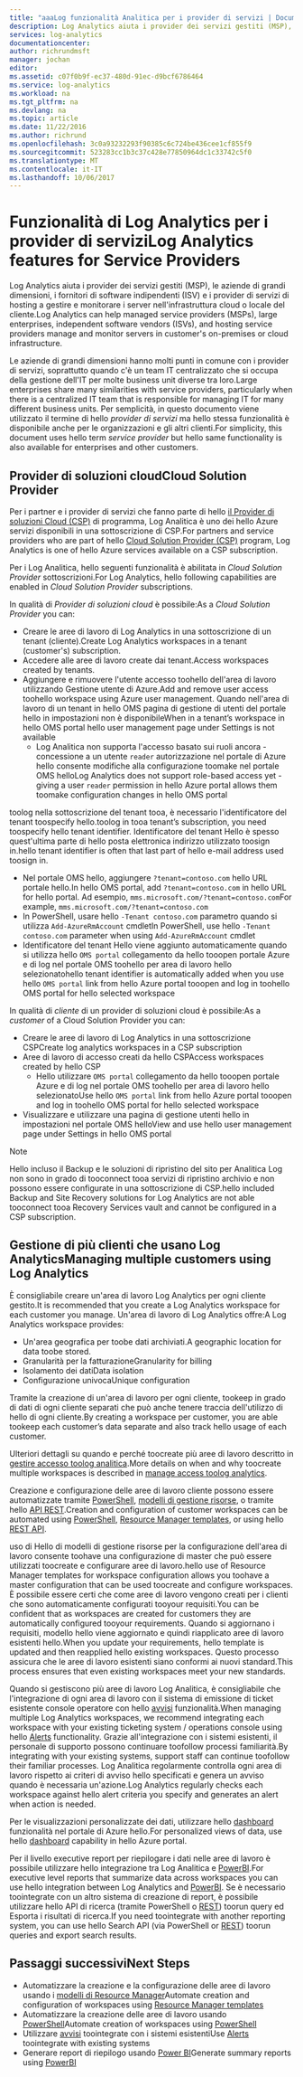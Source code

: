 ```yaml
---
title: "aaaLog funzionalità Analitica per i provider di servizi | Documenti Microsoft"
description: Log Analytics aiuta i provider dei servizi gestiti (MSP), le aziende di grandi dimensioni, i fornitori di software indipendenti (ISV) e i provider di servizi di hosting a gestire e monitorare i server nell'infrastruttura cloud o locale del cliente.
services: log-analytics
documentationcenter: 
author: richrundmsft
manager: jochan
editor: 
ms.assetid: c07f0b9f-ec37-480d-91ec-d9bcf6786464
ms.service: log-analytics
ms.workload: na
ms.tgt_pltfrm: na
ms.devlang: na
ms.topic: article
ms.date: 11/22/2016
ms.author: richrund
ms.openlocfilehash: 3c0a93232293f90385c6c724be436cee1cf855f9
ms.sourcegitcommit: 523283cc1b3c37c428e77850964dc1c33742c5f0
ms.translationtype: MT
ms.contentlocale: it-IT
ms.lasthandoff: 10/06/2017
---
```

# <a name="log-analytics-features-for-service-providers"></a><span data-ttu-id="d4a1e-103">Funzionalità di Log Analytics per i provider di servizi</span><span class="sxs-lookup"><span data-stu-id="d4a1e-103">Log Analytics features for Service Providers</span></span>
<span data-ttu-id="d4a1e-104">Log Analytics aiuta i provider dei servizi gestiti (MSP), le aziende di grandi dimensioni, i fornitori di software indipendenti (ISV) e i provider di servizi di hosting a gestire e monitorare i server nell'infrastruttura cloud o locale del cliente.</span><span class="sxs-lookup"><span data-stu-id="d4a1e-104">Log Analytics can help managed service providers (MSPs), large enterprises, independent software vendors (ISVs), and hosting service providers manage and monitor servers in customer's on-premises or cloud infrastructure.</span></span> 

<span data-ttu-id="d4a1e-105">Le aziende di grandi dimensioni hanno molti punti in comune con i provider di servizi, soprattutto quando c'è un team IT centralizzato che si occupa della gestione dell'IT per molte business unit diverse tra loro.</span><span class="sxs-lookup"><span data-stu-id="d4a1e-105">Large enterprises share many similarities with service providers, particularly when there is a centralized IT team that is responsible for managing IT for many different business units.</span></span> <span data-ttu-id="d4a1e-106">Per semplicità, in questo documento viene utilizzato il termine di hello *provider di servizi* ma hello stessa funzionalità è disponibile anche per le organizzazioni e gli altri clienti.</span><span class="sxs-lookup"><span data-stu-id="d4a1e-106">For simplicity, this document uses hello term *service provider* but hello same functionality is also available for enterprises and other customers.</span></span>

## <a name="cloud-solution-provider"></a><span data-ttu-id="d4a1e-107">Provider di soluzioni cloud</span><span class="sxs-lookup"><span data-stu-id="d4a1e-107">Cloud Solution Provider</span></span>
<span data-ttu-id="d4a1e-108">Per i partner e i provider di servizi che fanno parte di hello [il Provider di soluzioni Cloud (CSP)](https://partner.microsoft.com/Solutions/cloud-reseller-overview) di programma, Log Analitica è uno dei hello Azure servizi disponibili in una sottoscrizione di CSP.</span><span class="sxs-lookup"><span data-stu-id="d4a1e-108">For partners and service providers who are part of hello [Cloud Solution Provider (CSP)](https://partner.microsoft.com/Solutions/cloud-reseller-overview) program, Log Analytics is one of hello Azure services available on a CSP subscription.</span></span> 

<span data-ttu-id="d4a1e-109">Per i Log Analitica, hello seguenti funzionalità è abilitata in *Cloud Solution Provider* sottoscrizioni.</span><span class="sxs-lookup"><span data-stu-id="d4a1e-109">For Log Analytics, hello following capabilities are enabled in *Cloud Solution Provider* subscriptions.</span></span>

<span data-ttu-id="d4a1e-110">In qualità di *Provider di soluzioni cloud* è possibile:</span><span class="sxs-lookup"><span data-stu-id="d4a1e-110">As a *Cloud Solution Provider* you can:</span></span>

* <span data-ttu-id="d4a1e-111">Creare le aree di lavoro di Log Analytics in una sottoscrizione di un tenant (cliente).</span><span class="sxs-lookup"><span data-stu-id="d4a1e-111">Create Log Analytics workspaces in a tenant (customer's) subscription.</span></span>
* <span data-ttu-id="d4a1e-112">Accedere alle aree di lavoro create dai tenant.</span><span class="sxs-lookup"><span data-stu-id="d4a1e-112">Access workspaces created by tenants.</span></span> 
* <span data-ttu-id="d4a1e-113">Aggiungere e rimuovere l'utente accesso toohello dell'area di lavoro utilizzando Gestione utente di Azure.</span><span class="sxs-lookup"><span data-stu-id="d4a1e-113">Add and remove user access toohello workspace using Azure user management.</span></span> <span data-ttu-id="d4a1e-114">Quando nell'area di lavoro di un tenant in hello OMS pagina di gestione di utenti del portale hello in impostazioni non è disponibile</span><span class="sxs-lookup"><span data-stu-id="d4a1e-114">When in a tenant’s workspace in hello OMS portal hello user management page under Settings is not available</span></span>
  * <span data-ttu-id="d4a1e-115">Log Analitica non supporta l'accesso basato sui ruoli ancora - concessione a un utente `reader` autorizzazione nel portale di Azure hello consente modifiche alla configurazione toomake nel portale OMS hello</span><span class="sxs-lookup"><span data-stu-id="d4a1e-115">Log Analytics does not support role-based access yet - giving a user `reader` permission in hello Azure portal allows them toomake configuration changes in hello OMS portal</span></span>

<span data-ttu-id="d4a1e-116">toolog nella sottoscrizione del tenant tooa, è necessario l'identificatore del tenant toospecify hello.</span><span class="sxs-lookup"><span data-stu-id="d4a1e-116">toolog in tooa tenant’s subscription, you need toospecify hello tenant identifier.</span></span> <span data-ttu-id="d4a1e-117">Identificatore del tenant Hello è spesso quest'ultima parte di hello posta elettronica indirizzo utilizzato toosign in.</span><span class="sxs-lookup"><span data-stu-id="d4a1e-117">hello tenant identifier is often that last part of hello e-mail address used toosign in.</span></span>

* <span data-ttu-id="d4a1e-118">Nel portale OMS hello, aggiungere `?tenant=contoso.com` hello URL portale hello.</span><span class="sxs-lookup"><span data-stu-id="d4a1e-118">In hello OMS portal, add `?tenant=contoso.com` in hello URL for hello portal.</span></span> <span data-ttu-id="d4a1e-119">Ad esempio, `mms.microsoft.com/?tenant=contoso.com`</span><span class="sxs-lookup"><span data-stu-id="d4a1e-119">For example, `mms.microsoft.com/?tenant=contoso.com`</span></span>
* <span data-ttu-id="d4a1e-120">In PowerShell, usare hello `-Tenant contoso.com` parametro quando si utilizza `Add-AzureRmAccount` cmdlet</span><span class="sxs-lookup"><span data-stu-id="d4a1e-120">In PowerShell, use hello `-Tenant contoso.com` parameter when using `Add-AzureRmAccount` cmdlet</span></span>
* <span data-ttu-id="d4a1e-121">Identificatore del tenant Hello viene aggiunto automaticamente quando si utilizza hello `OMS portal` collegamento da hello tooopen portale Azure e di log nel portale OMS toohello per area di lavoro hello selezionato</span><span class="sxs-lookup"><span data-stu-id="d4a1e-121">hello tenant identifier is automatically added when you use hello `OMS portal` link from hello Azure portal tooopen and log in toohello OMS portal for hello selected workspace</span></span>

<span data-ttu-id="d4a1e-122">In qualità di *cliente* di un provider di soluzioni cloud è possibile:</span><span class="sxs-lookup"><span data-stu-id="d4a1e-122">As a *customer* of a Cloud Solution Provider you can:</span></span>

* <span data-ttu-id="d4a1e-123">Creare le aree di lavoro di Log Analytics in una sottoscrizione CSP</span><span class="sxs-lookup"><span data-stu-id="d4a1e-123">Create log analytics workspaces in a CSP subscription</span></span>
* <span data-ttu-id="d4a1e-124">Aree di lavoro di accesso creati da hello CSP</span><span class="sxs-lookup"><span data-stu-id="d4a1e-124">Access workspaces created by hello CSP</span></span>
  * <span data-ttu-id="d4a1e-125">Hello utilizzare `OMS portal` collegamento da hello tooopen portale Azure e di log nel portale OMS toohello per area di lavoro hello selezionato</span><span class="sxs-lookup"><span data-stu-id="d4a1e-125">Use hello `OMS portal` link from hello Azure portal tooopen and log in toohello OMS portal for hello selected workspace</span></span>
* <span data-ttu-id="d4a1e-126">Visualizzare e utilizzare una pagina di gestione utenti hello in impostazioni nel portale OMS hello</span><span class="sxs-lookup"><span data-stu-id="d4a1e-126">View and use hello user management page under Settings in hello OMS portal</span></span>

> [!NOTE]
> <span data-ttu-id="d4a1e-127">Hello incluso il Backup e le soluzioni di ripristino del sito per Analitica Log non sono in grado di tooconnect tooa servizi di ripristino archivio e non possono essere configurate in una sottoscrizione di CSP.</span><span class="sxs-lookup"><span data-stu-id="d4a1e-127">hello included Backup and Site Recovery solutions for Log Analytics are not able tooconnect tooa Recovery Services vault and cannot be configured in a CSP subscription.</span></span> 
> 
> 

## <a name="managing-multiple-customers-using-log-analytics"></a><span data-ttu-id="d4a1e-128">Gestione di più clienti che usano Log Analytics</span><span class="sxs-lookup"><span data-stu-id="d4a1e-128">Managing multiple customers using Log Analytics</span></span>
<span data-ttu-id="d4a1e-129">È consigliabile creare un'area di lavoro Log Analytics per ogni cliente gestito.</span><span class="sxs-lookup"><span data-stu-id="d4a1e-129">It is recommended that you create a Log Analytics workspace for each customer you manage.</span></span> <span data-ttu-id="d4a1e-130">Un'area di lavoro di Log Analytics offre:</span><span class="sxs-lookup"><span data-stu-id="d4a1e-130">A Log Analytics workspace provides:</span></span>

* <span data-ttu-id="d4a1e-131">Un'area geografica per toobe dati archiviati.</span><span class="sxs-lookup"><span data-stu-id="d4a1e-131">A geographic location for data toobe stored.</span></span> 
* <span data-ttu-id="d4a1e-132">Granularità per la fatturazione</span><span class="sxs-lookup"><span data-stu-id="d4a1e-132">Granularity for billing</span></span> 
* <span data-ttu-id="d4a1e-133">Isolamento dei dati</span><span class="sxs-lookup"><span data-stu-id="d4a1e-133">Data isolation</span></span> 
* <span data-ttu-id="d4a1e-134">Configurazione univoca</span><span class="sxs-lookup"><span data-stu-id="d4a1e-134">Unique configuration</span></span>

<span data-ttu-id="d4a1e-135">Tramite la creazione di un'area di lavoro per ogni cliente, tookeep in grado di dati di ogni cliente separati che può anche tenere traccia dell'utilizzo di hello di ogni cliente.</span><span class="sxs-lookup"><span data-stu-id="d4a1e-135">By creating a workspace per customer, you are able tookeep each customer’s data separate and also track hello usage of each customer.</span></span>

<span data-ttu-id="d4a1e-136">Ulteriori dettagli su quando e perché toocreate più aree di lavoro descritto in [gestire accesso toolog analitica](log-analytics-manage-access.md#determine-the-number-of-workspaces-you-need).</span><span class="sxs-lookup"><span data-stu-id="d4a1e-136">More details on when and why toocreate multiple workspaces is described in [manage access toolog analytics](log-analytics-manage-access.md#determine-the-number-of-workspaces-you-need).</span></span>

<span data-ttu-id="d4a1e-137">Creazione e configurazione delle aree di lavoro cliente possono essere automatizzate tramite [PowerShell](log-analytics-powershell-workspace-configuration.md), [modelli di gestione risorse](log-analytics-template-workspace-configuration.md), o tramite hello [API REST](https://www.nuget.org/packages/Microsoft.Azure.Management.OperationalInsights/).</span><span class="sxs-lookup"><span data-stu-id="d4a1e-137">Creation and configuration of customer workspaces can be automated using [PowerShell](log-analytics-powershell-workspace-configuration.md), [Resource Manager templates](log-analytics-template-workspace-configuration.md), or using hello [REST API](https://www.nuget.org/packages/Microsoft.Azure.Management.OperationalInsights/).</span></span>

<span data-ttu-id="d4a1e-138">uso di Hello di modelli di gestione risorse per la configurazione dell'area di lavoro consente toohave una configurazione di master che può essere utilizzati toocreate e configurare aree di lavoro.</span><span class="sxs-lookup"><span data-stu-id="d4a1e-138">hello use of Resource Manager templates for workspace configuration allows you toohave a master configuration that can be used toocreate and configure workspaces.</span></span> <span data-ttu-id="d4a1e-139">È possibile essere certi che come aree di lavoro vengono creati per i clienti che sono automaticamente configurati tooyour requisiti.</span><span class="sxs-lookup"><span data-stu-id="d4a1e-139">You can be confident that as workspaces are created for customers they are automatically configured tooyour requirements.</span></span> <span data-ttu-id="d4a1e-140">Quando si aggiornano i requisiti, modello hello viene aggiornato e quindi riapplicato aree di lavoro esistenti hello.</span><span class="sxs-lookup"><span data-stu-id="d4a1e-140">When you update your requirements, hello template is updated and then reapplied hello existing workspaces.</span></span> <span data-ttu-id="d4a1e-141">Questo processo assicura che le aree di lavoro esistenti siano conformi ai nuovi standard.</span><span class="sxs-lookup"><span data-stu-id="d4a1e-141">This process ensures that even existing workspaces meet your new standards.</span></span>    

<span data-ttu-id="d4a1e-142">Quando si gestiscono più aree di lavoro Log Analitica, è consigliabile che l'integrazione di ogni area di lavoro con il sistema di emissione di ticket esistente console operatore con hello [avvisi](log-analytics-alerts.md) funzionalità.</span><span class="sxs-lookup"><span data-stu-id="d4a1e-142">When managing multiple Log Analytics workspaces, we recommend integrating each workspace with your existing ticketing system / operations console using hello [Alerts](log-analytics-alerts.md) functionality.</span></span> <span data-ttu-id="d4a1e-143">Grazie all'integrazione con i sistemi esistenti, il personale di supporto possono continuare toofollow processi familiarità.</span><span class="sxs-lookup"><span data-stu-id="d4a1e-143">By integrating with your existing systems, support staff can continue toofollow their familiar processes.</span></span> <span data-ttu-id="d4a1e-144">Log Analitica regolarmente controlla ogni area di lavoro rispetto ai criteri di avviso hello specificati e genera un avviso quando è necessaria un'azione.</span><span class="sxs-lookup"><span data-stu-id="d4a1e-144">Log Analytics regularly checks each workspace against hello alert criteria you specify and generates an alert when action is needed.</span></span>

<span data-ttu-id="d4a1e-145">Per le visualizzazioni personalizzate dei dati, utilizzare hello [dashboard](../azure-portal/azure-portal-dashboards.md) funzionalità nel portale di Azure hello.</span><span class="sxs-lookup"><span data-stu-id="d4a1e-145">For personalized views of data, use hello [dashboard](../azure-portal/azure-portal-dashboards.md) capability in hello Azure portal.</span></span>  

<span data-ttu-id="d4a1e-146">Per il livello executive report per riepilogare i dati nelle aree di lavoro è possibile utilizzare hello integrazione tra Log Analitica e [PowerBI](log-analytics-powerbi.md).</span><span class="sxs-lookup"><span data-stu-id="d4a1e-146">For executive level reports that summarize data across workspaces you can use hello integration between Log Analytics and [PowerBI](log-analytics-powerbi.md).</span></span> <span data-ttu-id="d4a1e-147">Se è necessario toointegrate con un altro sistema di creazione di report, è possibile utilizzare hello API di ricerca (tramite PowerShell o [REST](log-analytics-log-search-api.md)) toorun query ed Esporta i risultati di ricerca.</span><span class="sxs-lookup"><span data-stu-id="d4a1e-147">If you need toointegrate with another reporting system, you can use hello Search API (via PowerShell or [REST](log-analytics-log-search-api.md)) toorun queries and export search results.</span></span>

## <a name="next-steps"></a><span data-ttu-id="d4a1e-148">Passaggi successivi</span><span class="sxs-lookup"><span data-stu-id="d4a1e-148">Next Steps</span></span>
* <span data-ttu-id="d4a1e-149">Automatizzare la creazione e la configurazione delle aree di lavoro usando i [modelli di Resource Manager](log-analytics-template-workspace-configuration.md)</span><span class="sxs-lookup"><span data-stu-id="d4a1e-149">Automate creation and configuration of workspaces using [Resource Manager templates](log-analytics-template-workspace-configuration.md)</span></span>
* <span data-ttu-id="d4a1e-150">Automatizzare la creazione delle aree di lavoro usando [PowerShell](log-analytics-powershell-workspace-configuration.md)</span><span class="sxs-lookup"><span data-stu-id="d4a1e-150">Automate creation of workspaces using [PowerShell](log-analytics-powershell-workspace-configuration.md)</span></span> 
* <span data-ttu-id="d4a1e-151">Utilizzare [avvisi](log-analytics-alerts.md) toointegrate con i sistemi esistenti</span><span class="sxs-lookup"><span data-stu-id="d4a1e-151">Use [Alerts](log-analytics-alerts.md) toointegrate with existing systems</span></span>
* <span data-ttu-id="d4a1e-152">Generare report di riepilogo usando [Power BI](log-analytics-powerbi.md)</span><span class="sxs-lookup"><span data-stu-id="d4a1e-152">Generate summary reports using [PowerBI](log-analytics-powerbi.md)</span></span>

